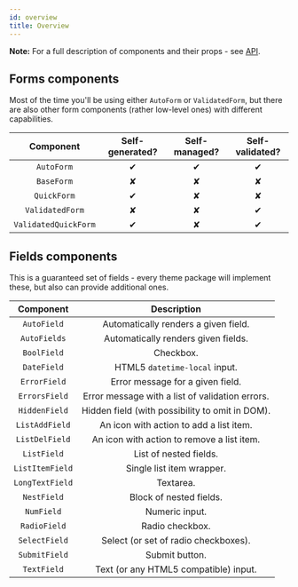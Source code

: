```yaml
---
id: overview
title: Overview
---
```


**Note:** For a full description of components and their props - see [API](https://github.com/vazco/uniforms/blob/master/API.md).

## Forms components

Most of the time you'll be using either `AutoForm` or `ValidatedForm`, but there are also other form components (rather low-level ones) with different capabilities.

|      Component       | Self-generated? | Self-managed? | Self-validated? |
| :------------------: | :-------------: | :-----------: | :-------------: |
|      `AutoForm`      |        ✔        |       ✔       |        ✔        |
|      `BaseForm`      |        ✘        |       ✘       |        ✘        |
|     `QuickForm`      |        ✔        |       ✘       |        ✘        |
|   `ValidatedForm`    |        ✘        |       ✘       |        ✔        |
| `ValidatedQuickForm` |        ✔        |       ✘       |        ✔        |

## Fields components

This is a guaranteed set of fields - every theme package will implement these, but also can provide additional ones.

|    Component    |                   Description                   |
| :-------------: | :---------------------------------------------: |
|   `AutoField`   |      Automatically renders a given field.       |
|  `AutoFields`   |       Automatically renders given fields.       |
|   `BoolField`   |                    Checkbox.                    |
|   `DateField`   |          HTML5 `datetime-local` input.          |
|  `ErrorField`   |        Error message for a given field.         |
|  `ErrorsField`  | Error message with a list of validation errors. |
|  `HiddenField`  | Hidden field (with possibility to omit in DOM). |
| `ListAddField`  |     An icon with action to add a list item.     |
| `ListDelField`  |   An icon with action to remove a list item.    |
|   `ListField`   |             List of nested fields.              |
| `ListItemField` |            Single list item wrapper.            |
| `LongTextField` |                    Textarea.                    |
|   `NestField`   |             Block of nested fields.             |
|   `NumField`    |                 Numeric input.                  |
|  `RadioField`   |                 Radio checkbox.                 |
|  `SelectField`  |      Select (or set of radio checkboxes).       |
|  `SubmitField`  |                 Submit button.                  |
|   `TextField`   |      Text (or any HTML5 compatible) input.      |